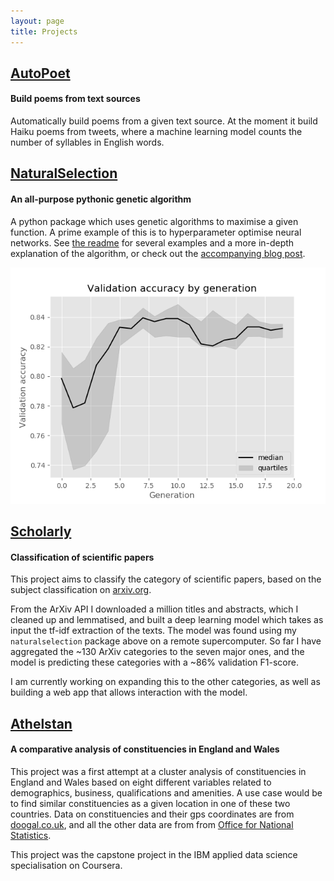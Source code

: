 ```yaml
---
layout: page
title: Projects
---
```


## [AutoPoet](https://github.com/saattrupdan/autopoet)
#### Build poems from text sources

Automatically build poems from a given text source. At the moment it build Haiku poems from tweets, where a machine learning model counts the number of syllables in English words.


## [NaturalSelection](https://github.com/saattrupdan/naturalselection)
#### An all-purpose pythonic genetic algorithm

A python package which uses genetic algorithms to maximise a given function. A prime example of this is to hyperparameter optimise neural networks. See [the readme](https://github.com/saattrupdan/naturalselection/blob/master/README.md) for several examples and a more in-depth explanation of the algorithm, or check out the [accompanying blog post](https://saattrupdan.github.io/2019-09-07-naturalselection-easily-evolve-neural-networks/).

![Image showing an example of the evolution of a population](/img/fashion_mnist.png)


## [Scholarly](https://github.com/saattrupdan/scholarly)
#### Classification of scientific papers

This project aims to classify the category of scientific papers, based on the subject classification on [arxiv.org](https://arxiv.org).

From the ArXiv API I downloaded a million titles and abstracts, which I cleaned up and lemmatised, and built a deep learning model which takes as input the tf-idf extraction of the texts. The model was found using my `naturalselection` package above on a remote supercomputer. So far I have aggregated the ~130 ArXiv categories to the seven major ones, and the model is predicting these categories with a ~86% validation F1-score.

I am currently working on expanding this to the other categories, as well as building a web app that allows interaction with the model.


## [Athelstan](https://github.com/saattrupdan/athelstan)
#### A comparative analysis of constituencies in England and Wales

This project was a first attempt at a cluster analysis of constituencies in England and Wales based on eight different variables related to demographics, business, qualifications and amenities. A use case would be to find similar constituencies as a given location in one of these two countries. Data on constituencies and their gps coordinates are from [doogal.co.uk](https://www.doogal.co.uk), and all the other data are from from [Office for National Statistics](https://www.ons.gov.uk).

This project was the capstone project in the IBM applied data science specialisation on Coursera.
